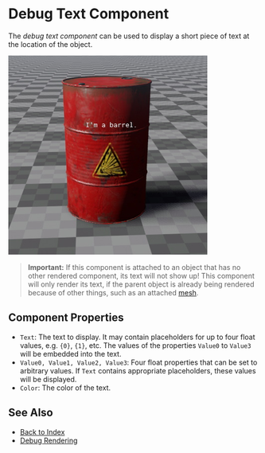 # Debug Text Component

The *debug text component* can be used to display a short piece of text at the location of the object.

![Debug Text](media/debug-text.jpg)

> **Important:** If this component is attached to an object that has no other rendered component, its text will not show up! This component will only render its text, if the parent object is already being rendered because of other things, such as an attached [mesh](../../graphics/meshes/mesh-component.md).

## Component Properties

* `Text`: The text to display. It may contain placeholders for up to four float values, e.g. `{0}`, `{1}`, etc. The values of the properties `Value0` to `Value3` will be embedded into the text.
* `Value0, Value1, Value2, Value3`: Four float properties that can be set to arbitrary values. If `Text` contains appropriate placeholders, these values will be displayed.
* `Color`: The color of the text.

## See Also

* [Back to Index](../../index.md)
* [Debug Rendering](../debug-rendering.md)

